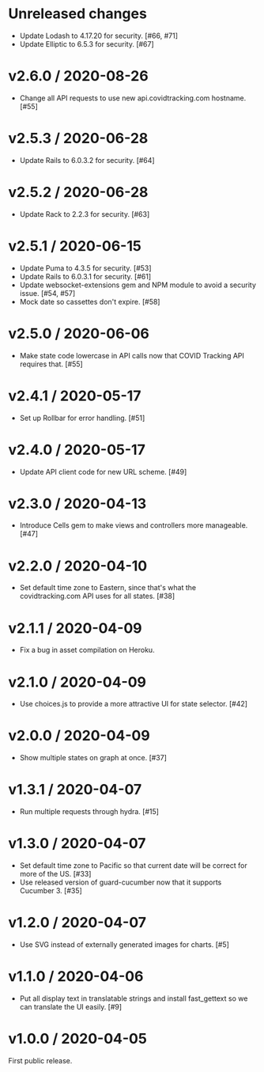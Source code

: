 # Unreleased changes

- Update Lodash to 4.17.20 for security. [#66, #71]
- Update Elliptic to 6.5.3 for security. [#67]

# v2.6.0 / 2020-08-26

- Change all API requests to use new api.covidtracking.com hostname. [#55]

# v2.5.3 / 2020-06-28

- Update Rails to 6.0.3.2 for security. [#64]

# v2.5.2 / 2020-06-28

- Update Rack to 2.2.3 for security. [#63]

# v2.5.1 / 2020-06-15

- Update Puma to 4.3.5 for security. [#53]
- Update Rails to 6.0.3.1 for security. [#61]
- Update websocket-extensions gem and NPM module to avoid a security issue. [#54, #57]
- Mock date so cassettes don't expire. [#58]

# v2.5.0 / 2020-06-06

- Make state code lowercase in API calls now that COVID Tracking API requires that. [#55]

# v2.4.1 / 2020-05-17

- Set up Rollbar for error handling. [#51]

# v2.4.0 / 2020-05-17

- Update API client code for new URL scheme. [#49]

# v2.3.0 / 2020-04-13

- Introduce Cells gem to make views and controllers more manageable. [#47]

# v2.2.0 / 2020-04-10

- Set default time zone to Eastern, since that's what the covidtracking.com API uses for all states. [#38]

# v2.1.1 / 2020-04-09

- Fix a bug in asset compilation on Heroku.

# v2.1.0 / 2020-04-09

- Use choices.js to provide a more attractive UI for state selector. [#42]

# v2.0.0 / 2020-04-09

- Show multiple states on graph at once. [#37]

# v1.3.1 / 2020-04-07

- Run multiple requests through hydra. [#15]

# v1.3.0 / 2020-04-07

- Set default time zone to Pacific so that current date will be correct for more of the US. [#33]
- Use released version of guard-cucumber now that it supports Cucumber 3. [#35]

# v1.2.0 / 2020-04-07

- Use SVG instead of externally generated images for charts. [#5]

# v1.1.0 / 2020-04-06

- Put all display text in translatable strings and install fast_gettext so we can translate the UI easily. [#9]

# v1.0.0 / 2020-04-05

First public release.
